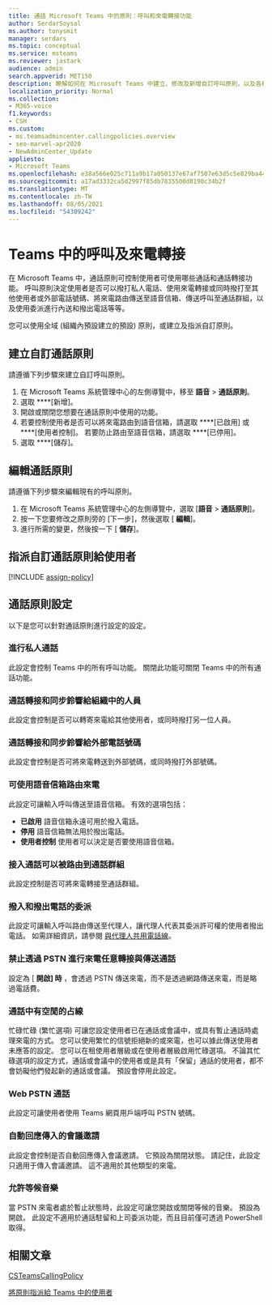 ```yaml
---
title: 通話 Microsoft Teams 中的原則：呼叫和來電轉接功能
author: SerdarSoysal
ms.author: tonysmit
manager: serdars
ms.topic: conceptual
ms.service: msteams
ms.reviewer: jastark
audience: admin
search.appverid: MET150
description: 瞭解如何在 Microsoft Teams 中建立、修改及新增自訂呼叫原則，以及各種通話原則設定。
localization_priority: Normal
ms.collection:
- M365-voice
f1.keywords:
- CSH
ms.custom:
- ms.teamsadmincenter.callingpolicies.overview
- seo-marvel-apr2020
- NewAdminCenter_Update
appliesto:
- Microsoft Teams
ms.openlocfilehash: e38a566e025c711a9b17a050137e67af7507e63d5c5e829ba4448ee4a1577790
ms.sourcegitcommit: a17ad3332ca5d2997f85db7835500d8190c34b2f
ms.translationtype: MT
ms.contentlocale: zh-TW
ms.lasthandoff: 08/05/2021
ms.locfileid: "54309242"
---
```

#  <a name="calling-and-call-forwarding-in-teams"></a>Teams 中的呼叫及來電轉接

在 Microsoft Teams 中，通話原則可控制使用者可使用哪些通話和通話轉接功能。 呼叫原則決定使用者是否可以撥打私人電話、使用來電轉接或同時撥打至其他使用者或外部電話號碼、將來電路由傳送至語音信箱、傳送呼叫至通話群組，以及使用委派進行內送和撥出電話等等。

您可以使用全域 (組織內預設建立的預設) 原則，或建立及指派自訂原則。

## <a name="create-a-custom-calling-policy"></a>建立自訂通話原則

請遵循下列步驟來建立自訂呼叫原則。

1. 在 Microsoft Teams 系統管理中心的左側導覽中，移至 **語音**  >  **通話原則**。
2. 選取 ****[新增]。
3. 開啟或關閉您想要在通話原則中使用的功能。
4. 若要控制使用者是否可以將來電路由到語音信箱，請選取 ****[已啟用] 或 ****[使用者控制]。 若要防止路由至語音信箱，請選取 ****[已停用]。
5. 選取 ****[儲存]。

## <a name="edit-a-calling-policy"></a>編輯通話原則

請遵循下列步驟來編輯現有的呼叫原則。

1. 在 Microsoft Teams 系統管理中心的左側導覽中，選取 [**語音**  >  **通話原則**]。
2. 按一下您要修改之原則旁的 [下一步]，然後選取 [ **編輯**]。
3. 進行所需的變更，然後按一下 [ **儲存**]。

## <a name="assign-a-custom-calling-policy-to-users"></a>指派自訂通話原則給使用者

[!INCLUDE [assign-policy](includes/assign-policy.md)]

## <a name="calling-policy-settings"></a>通話原則設定

以下是您可以針對通話原則進行設定的設定。

### <a name="make-private-calls"></a>進行私人通話

此設定會控制 Teams 中的所有呼叫功能。 關閉此功能可關閉 Teams 中的所有通話功能。

### <a name="call-forwarding-and-simultaneous-ringing-to-people-in-your-organization"></a>通話轉接和同步鈴響給組織中的人員

此設定會控制是否可以轉寄來電給其他使用者，或同時撥打另一位人員。 

### <a name="call-forwarding-and-simultaneous-ringing-to-external-phone-numbers"></a>通話轉接和同步鈴響給外部電話號碼

此設定會控制是否可將來電轉送到外部號碼，或同時撥打外部號碼。

### <a name="voicemail-is-available-for-routing-inbound-calls"></a>可使用語音信箱路由來電

此設定可讓輸入呼叫傳送至語音信箱。 有效的選項包括：

- **已啟用** 語音信箱永遠可用於撥入電話。
- **停用**  語音信箱無法用於撥出電話。
- **使用者控制** 使用者可以決定是否要使用語音信箱。

### <a name="inbound-calls-can-be-routed-to-call-groups"></a>接入通話可以被路由到通話群組

此設定控制是否可將來電轉接至通話群組。

### <a name="delegation-for-inbound-and-outbound-calls"></a>撥入和撥出電話的委派

此設定可讓輸入呼叫路由傳送至代理人，讓代理人代表其委派許可權的使用者撥出電話。 如需詳細資訊，請參閱 [與代理人共用電話線](https://support.office.com/article/share-a-phone-line-with-a-delegate-16307929-a51f-43fc-8323-3b1bf115e5a8)。

### <a name="prevent-toll-bypass-and-send-calls-through-the-pstn"></a>禁止透過 PSTN 進行來電任意轉接與傳送通話 

設定為 [ **開啟] 時** ，會透過 PSTN 傳送來電，而不是透過網路傳送來電，而是略過電話費。

### <a name="busy-on-busy-is-available-when-in-a-call"></a>通話中有空閒的占線

忙碌忙碌 (繁忙選項) 可讓您設定使用者已在通話或會議中，或具有暫止通話時處理來電的方式。 您可以使用繁忙的信號拒絕新的或來電，也可以據此傳送使用者未應答的設定。 您可以在租使用者層級或在使用者層級啟用忙碌選項。 不論其忙碌選項的設定方式，通話或會議中的使用者或是具有「保留」通話的使用者，都不會妨礙他們發起新的通話或會議。 預設會停用此設定。

### <a name="web-pstn-calling"></a>Web PSTN 通話

此設定可讓使用者使用 Teams 網頁用戶端呼叫 PSTN 號碼。

### <a name="incoming-meeting-invites-are-automatically-answered"></a>自動回應傳入的會議邀請

此設定會控制是否自動回應傳入會議邀請。 它預設為關閉狀態。 請記住，此設定只適用于傳入會議邀請。 這不適用於其他類型的來電。

### <a name="allow-music-on-hold"></a>允許等候音樂

當 PSTN 來電者處於暫止狀態時，此設定可讓您開啟或關閉等候的音樂。 預設為開啟。 此設定不適用於通話駐留和上司委派功能，而且目前僅可透過 PowerShell 取得。

## <a name="related-articles"></a>相關文章

[CSTeamsCallingPolicy](/powershell/module/skype/set-csteamscallingpolicy)

[將原則指派給 Teams 中的使用者](assign-policies.md)
